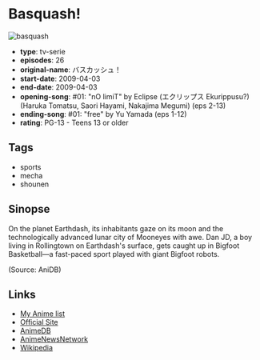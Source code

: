# Basquash!

![basquash](https://cdn.myanimelist.net/images/anime/9/13680.jpg)

-   **type**: tv-serie
-   **episodes**: 26
-   **original-name**: バスカッシュ！
-   **start-date**: 2009-04-03
-   **end-date**: 2009-04-03
-   **opening-song**: #01: "nO limiT" by Eclipse (エクリップス Ekurippusu?) (Haruka Tomatsu, Saori Hayami, Nakajima Megumi) (eps 2-13)
-   **ending-song**: #01: "free" by Yu Yamada (eps 1-12)
-   **rating**: PG-13 - Teens 13 or older

## Tags

-   sports
-   mecha
-   shounen

## Sinopse

On the planet Earthdash, its inhabitants gaze on its moon and the technologically advanced lunar city of Mooneyes with awe. Dan JD, a boy living in Rollingtown on Earthdash's surface, gets caught up in Bigfoot Basketball—a fast-paced sport played with giant Bigfoot robots.

(Source: AniDB)

## Links

-   [My Anime list](https://myanimelist.net/anime/5675/Basquash)
-   [Official Site](http://basquash.com/)
-   [AnimeDB](http://anidb.info/perl-bin/animedb.pl?show=anime&aid=6255)
-   [AnimeNewsNetwork](http://www.animenewsnetwork.com/encyclopedia/anime.php?id=10545)
-   [Wikipedia](https://en.wikipedia.org/wiki/Basquash!)
